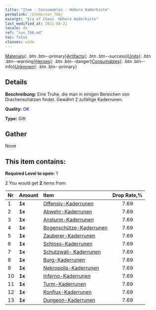 ```yaml
---
title: "Item - Consumables - Höhere Kaderkiste"
permalink: /Items/con_766/
excerpt: "Era of Chaos  Höhere Kaderkiste"
last_modified_at: 2021-04-21
locale: de
ref: "con_766.md"
toc: false
classes: wide
---
```

 [Materials](/de/Items/){: .btn .btn--primary}[Artifacts](/de/Items/Artifacts/){: .btn .btn--success}[Units](/de/Items/Units/){: .btn .btn--warning}[Heroes](/de/Items/Heroes/){: .btn .btn--danger}[Consumables](/de/Items/Consumables/){: .btn .btn--info}[Unknown](/de/Items/Unknown/){: .btn .btn--primary}

## Details
 **Beschreibung:** Eine Truhe, die man in einigen Bereichen von Drachenschätzen findet. Gewährt 2 zufällige Kaderrunen.

 **Quality:** <span style="color: #0000CD">OK</span>

 **Type:** Gift

## Gather

  None

## This item contains:

 **Required Level to open:** 1

 2 You would get **2** items  from:

  | Nr | Amount |     Item    | Drop Rate,% |
  |:---|:-------|:------------|:---------:|
  | 1 |  **1x** | [Offensiv-Kaderrunen](/de/Items/con_734/) | 7.69 | 
  | 2 |  **1x** | [Abwehr-Kaderrunen](/de/Items/con_739/) | 7.69 | 
  | 3 |  **1x** | [Ansturm-Kaderrunen](/de/Items/con_741/) | 7.69 | 
  | 4 |  **1x** | [Bogenschütze-Kaderrunen](/de/Items/con_742/) | 7.69 | 
  | 5 |  **1x** | [Zauberer-Kaderrunen](/de/Items/con_746/) | 7.69 | 
  | 6 |  **1x** | [Schloss-Kaderrunen](/de/Items/con_752/) | 7.69 | 
  | 7 |  **1x** | [Schutzwall- Kaderrunen](/de/Items/con_753/) | 7.69 | 
  | 8 |  **1x** | [Burg-Kaderrunen](/de/Items/con_754/) | 7.69 | 
  | 9 |  **1x** | [Nekropolis-Kaderrunen](/de/Items/con_755/) | 7.69 | 
  | 10 |  **1x** | [Inferno-Kaderrunen](/de/Items/con_777/) | 7.69 | 
  | 11 |  **1x** | [Turm-Kaderrunen](/de/Items/con_785/) | 7.69 | 
  | 12 |  **1x** | [Konflux-Kaderrunen](/de/Items/con_791/) | 7.69 | 
  | 13 |  **1x** | [Dungeon-Kaderrunen](/de/Items/con_792/) | 7.69 | 
